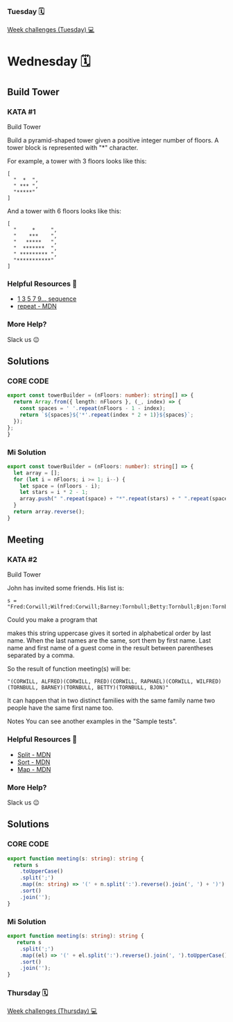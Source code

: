 ### Tuesday 🗓️   
<a href="https://github.com/Lesdith/core-code-from-scratch-readme/blob/main/Weeks/Week%207%20Typescript/Week%20challenges%20(Tuesday).md"> Week challenges (Tuesday) 💻</a>

# Wednesday 🗓️
## Build Tower

### KATA #1
Build Tower

Build a pyramid-shaped tower given a positive integer number of floors. A tower block is represented with "*" character.

For example, a tower with 3 floors looks like this:
```
[
  "  *  ",
  " *** ", 
  "*****"
]
```
And a tower with 6 floors looks like this:
```
[
  "     *     ", 
  "    ***    ", 
  "   *****   ", 
  "  *******  ", 
  " ********* ", 
  "***********"
]
```

### Helpful Resources 📖
<ul>
  <li><a href="https://duckduckgo.com/?q=1+3+5+7+9+sequence&ia=web">1 3 5 7 9... sequence</a> </li>
  <li><a href="https://developer.mozilla.org/en-US/docs/Web/JavaScript/Reference/Global_Objects/String/repeat">repeat - MDN</a> </li>
</ul>

### More Help?
Slack us 😉

## Solutions
### CORE CODE 
```typescript
export const towerBuilder = (nFloors: number): string[] => {
  return Array.from({ length: nFloors }, (_, index) => {
    const spaces = ' '.repeat(nFloors - 1 - index);
    return `${spaces}${'*'.repeat(index * 2 + 1)}${spaces}`;
  });
};
}
```
### Mi Solution

```typescript
export const towerBuilder = (nFloors: number): string[] => {
  let array = [];
  for (let i = nFloors; i >= 1; i--) {
    let space = (nFloors - i);
    let stars = i * 2 - 1;
    array.push(" ".repeat(space) + "*".repeat(stars) + " ".repeat(space));
  }
  return array.reverse();
}
```
## Meeting

### KATA #2
Build Tower

John has invited some friends. His list is:

```
s = "Fred:Corwill;Wilfred:Corwill;Barney:Tornbull;Betty:Tornbull;Bjon:Tornbull;Raphael:Corwill;Alfred:Corwill";
```
Could you make a program that

makes this string uppercase
gives it sorted in alphabetical order by last name.
When the last names are the same, sort them by first name. Last name and first name of a guest come in the result between parentheses separated by a comma.

So the result of function meeting(s) will be:
```
"(CORWILL, ALFRED)(CORWILL, FRED)(CORWILL, RAPHAEL)(CORWILL, WILFRED)(TORNBULL, BARNEY)(TORNBULL, BETTY)(TORNBULL, BJON)"
```
It can happen that in two distinct families with the same family name two people have the same first name too.

Notes
You can see another examples in the "Sample tests".


### Helpful Resources 📖
<ul>
  <li><a href="https://developer.mozilla.org/en-US/docs/Web/JavaScript/Reference/Global_Objects/String/split">Split - MDN</a> </li>
  <li><a href="https://developer.mozilla.org/en-US/docs/Web/JavaScript/Reference/Global_Objects/Array/sort">Sort - MDN</a> </li>
  <li><a href="https://developer.mozilla.org/en-US/docs/Web/JavaScript/Reference/Global_Objects/Array/map">Map - MDN</a> </li>
</ul>

### More Help?
Slack us 😉

## Solutions
### CORE CODE 
```typescript
export function meeting(s: string): string {
  return s
    .toUpperCase()
    .split(';')
    .map((n: string) => '(' + n.split(':').reverse().join(', ') + ')')
    .sort()
    .join('');
}
```
### Mi Solution

```typescript
export function meeting(s: string): string {
   return s
    .split(';')
    .map((el) => '(' + el.split(':').reverse().join(', ').toUpperCase() + ')')
    .sort()
    .join('');
}
```

### Thursday 🗓️   
<a href="https://github.com/Lesdith/core-code-from-scratch-readme/blob/main/Weeks/Week%207%20Typescript/Week%20challenges%20(Thursday).md"> Week challenges (Thursday) 💻</a>
